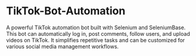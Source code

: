 # TikTok-Bot-Automation
A powerful TikTok automation bot built with Selenium and SeleniumBase. This bot can automatically log in, post comments, follow users, and upload videos on TikTok. It simplifies repetitive tasks and can be customized for various social media management workflows.

